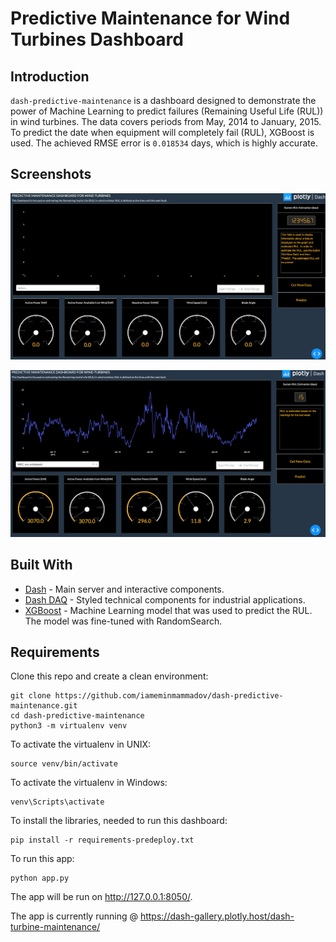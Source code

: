 # Predictive Maintenance for Wind Turbines Dashboard

## Introduction

`dash-predictive-maintenance` is a dashboard designed to demonstrate the power of Machine Learning to predict failures (Remaining Useful Life (RUL)) in wind turbines. The data covers periods from May, 2014 to January, 2015. To predict the date when equipment will completely fail (RUL), XGBoost is used. The achieved RMSE error is `0.018534` days, which is highly accurate.

## Screenshots
![initial](screenshots/screenshot1.png)

![initial](screenshots/screenshot2.png)

## Built With
* [Dash](https://dash.plot.ly/) - Main server and interactive components.
* [Dash DAQ](https://dash.plot.ly/dash-daq) - Styled technical components for industrial applications.
* [XGBoost](https://xgboost.readthedocs.io/en/latest/) - Machine Learning model that was used to predict the RUL. The model was fine-tuned with RandomSearch.


## Requirements
Clone this repo and create a clean environment:
```
git clone https://github.com/iameminmammadov/dash-predictive-maintenance.git
cd dash-predictive-maintenance
python3 -m virtualenv venv
```
To activate the virtualenv in UNIX:
```
source venv/bin/activate
```
To activate the virtualenv in Windows:
```
venv\Scripts\activate
```
To install the libraries, needed to run this dashboard:
```
pip install -r requirements-predeploy.txt
```
To run this app:
```
python app.py
```
The app will be run on http://127.0.0.1:8050/.

The app is currently running @ https://dash-gallery.plotly.host/dash-turbine-maintenance/
